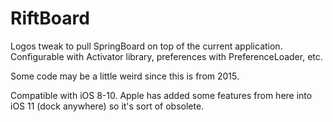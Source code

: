 # RiftBoard

Logos tweak to pull SpringBoard on top of the current application. Configurable with Activator library, preferences with PreferenceLoader, etc.

Some code may be a little weird since this is from 2015.

Compatible with iOS 8-10. Apple has added some features from here into iOS 11 (dock anywhere) so it's sort of obsolete.
